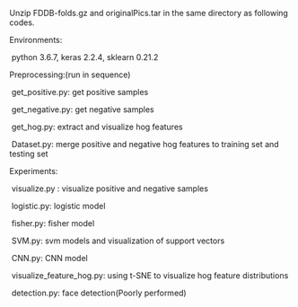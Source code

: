 Unzip FDDB-folds.gz and originalPics.tar in the same directory as following codes.

Environments:

​	python 3.6.7, keras 2.2.4, sklearn 0.21.2


Preprocessing:(run in sequence)

​	get_positive.py: get positive samples

​	get_negative.py: get negative samples

​	get_hog.py: extract and visualize hog features

​	Dataset.py: merge positive and negative hog features to training set and testing set



Experiments:

​	visualize.py : visualize positive and negative samples

​	logistic.py: logistic model

​	fisher.py: fisher model

​	SVM.py: svm models and visualization of support vectors

​	CNN.py: CNN model

​	visualize_feature_hog.py: using t-SNE to visualize hog feature distributions

​	detection.py: face detection(Poorly performed)
